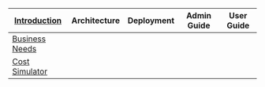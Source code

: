 | [Introduction](/README.md) | Architecture | Deployment  | Admin Guide | User Guide  | 
| ------------- | ------------- | ------------- | ------------- | ------------- |
| [Business Needs](/README.md) | 
|[Cost Simulator](/README.md) | 



